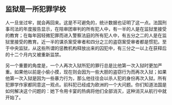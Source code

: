 ## 监狱是一所犯罪学校

人一旦坐过牢，就会再回来。这是不可避免的，统计数据也证明了这一点。法国刑事司法的年度报告显示，在陪审团审判的所有犯人中，有一半的人是在监狱里接受的教育；在每年因轻微犯罪而进入警察法庭的所有犯人中，有五分之二的人是在监狱里接受的教育。近一半的谋杀案受审者和四分之三的盗窃案受审者都是惯犯。至于中央监狱，从这些所谓的惩教机构释放出来的囚犯中，有三分之一以上在获释后的十二个月内又被重新监禁。

另一个重要的角度是，一个人再次入狱所犯的罪行总是比他第一次入狱时更加严重。如果他以前是小偷小摸，现在则会因为一些大胆的盗窃行为而再次入狱；如果他第一次入狱是因为一些暴力行为，那么他往往会以杀人犯的身份再次入狱。所有犯罪学作家都同意这一观点。前科犯已经成为欧洲的一个大问题。你们知道法国是如何解决这个问题的：她下令用卡宴的热病将他们全部消灭，这种消灭从航行中就开始了。

